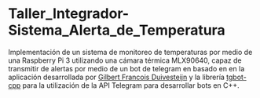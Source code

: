 # Taller_Integrador-Sistema_Alerta_de_Temperatura
Implementación de un sistema de monitoreo de temperaturas por medio de una Raspberry Pi 3 utilizando una cámara térmica MLX90640, capaz de transmitir de alertas por medio de un bot de telegram en basado en 
en la aplicación desarrollada por [Gilbert Francois Duivesteijn](https://github.com/gilbertfrancois/skin-temperature-scanner/)
y la librería [tgbot-cpp](https://github.com/reo7sp/tgbot-cpp) para la utilización de la API Telegram para desarrollar bots en C++.

